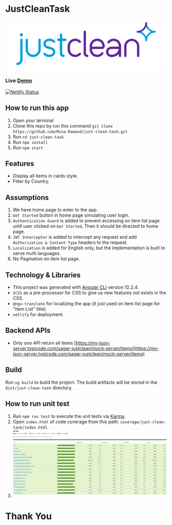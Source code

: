 # JustCleanTask
![JustClean Logo](https://github.com/Mina-Dawood/just-clean-task/blob/master/src/assets/images/icons/jc-logo.svg?raw=true)

### Live <a href="https://justclean-task.netlify.app/" target="_blank">Demo</a>

[![Netlify Status](https://api.netlify.com/api/v1/badges/3ae19cde-fdd5-49ef-8d0e-5eb50f018e93/deploy-status)](https://app.netlify.com/sites/justclean-task/deploys)

## How to run this app

1. Open your terminal
2. Clone this repo by run this command
`git clone https://github.com/Mina-Dawood/just-clean-task.git`
3. Run `cd just-clean-task`
4. Run `npm install`
5. Run `npm start`

## Features

- Display all items in cards style.
- Filter by Country.

## Assumptions

1. We have home page to enter to the app.
2. `Get Started` button in home page simulating user login.
3. `Authentication Guard` is added to prevent accessing on item list page until user clicked on `Get Started`, Then it should be directed to home page.
4. `JWT Interceptor` is added to intercept any request and add `Authorization & Content-Type` headers to the request.
5. `Localization` is added for English only, but the implementation is built to serve multi languages.
6. No Pagination on item list page.


## Technology & Libraries


- This project was generated with [Angular CLI](https://github.com/angular/angular-cli) version 12.2.4.
- `SCSS` as a pre-processor for CSS to give us new features not exists in the CSS.
- `@ngx-translate` for localizing the app (it just used on item list page for "Item List" title).
- `netlify` for deployment.




## Backend APIs

- Only one API return all items [https://my-json-server.typicode.com/sagar-justclean/mock-server/items](https://my-json-server.typicode.com/sagar-justclean/mock-server/items)



## Build

Run `ng build` to build the project. The build artifacts will be stored in the `dist/just-clean-task` directory.

## How to run unit test

1. Run `npm run test` to execute the unit tests via [Karma](https://karma-runner.github.io).
2. Open `index.html` of code coverage from this path: `coverage/just-clean-task/index.html`.
3. ![Code Coverage](https://github.com/Mina-Dawood/just-clean-task/blob/master/src/docs/code-coverage.jpg)


# Thank You

